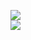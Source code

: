 [![](https://img.shields.io/badge/Made%20With-Github%20Spray-lightgrey.svg?style=for-the-badge&logo=github)](https://github.com/Annihil/github-spray#30781)  
[![](https://i.imgur.com/2DrTn0Z.gif)](https://github.com/Annihil/github-spray)